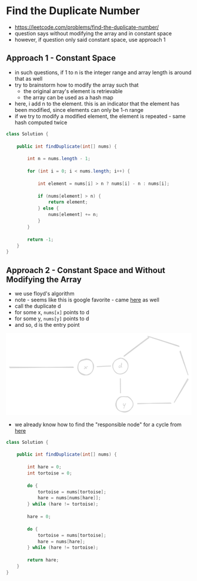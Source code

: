 # Find the Duplicate Number

- https://leetcode.com/problems/find-the-duplicate-number/
- question says without modifying the array and in constant space
- however, if question only said constant space, use approach 1

## Approach 1 - Constant Space

- in such questions, if 1 to n is the integer range and array length is around that as well
- try to brainstorm how to modify the array such that 
  - the original array's element is retrievable
  - the array can be used as a hash map
- here, i add n to the element. this is an indicator that the element has been modified, since elements can only be 1-n range
- if we try to modify a modified element, the element is repeated - same hash computed twice
  
```java
class Solution {

    public int findDuplicate(int[] nums) {

        int n = nums.length - 1;

        for (int i = 0; i < nums.length; i++) {

            int element = nums[i] > n ? nums[i] - n : nums[i];
            
            if (nums[element] > n) {
                return element;
            } else {
                nums[element] += n;
            }
        }

        return -1;
    }
}
```

## Approach 2 - Constant Space and Without Modifying the Array

- we use floyd's algorithm
- note - seems like this is google favorite - came [here](./Happy%20Number.md) as well
- call the duplicate d
- for some x, `nums[x]` points to d
- for some y, `nums[y]` points to d
- and so, d is the entry point

![duplicate number](./duplicate-number.png)

- we already know how to find the "responsible node" for a cycle from [here](../Strivers%20A2Z%20DSA%20Course%20Sheet/Step%206:%20Learn%20LinkedList/Step%206.3:%20Medium%20Problems%20of%20LL/Find%20the%20starting%20point%20in%20LL.md) 

```java
class Solution {

    public int findDuplicate(int[] nums) {

        int hare = 0;
        int tortoise = 0;

        do {
            tortoise = nums[tortoise];
            hare = nums[nums[hare]];
        } while (hare != tortoise);

        hare = 0;

        do {
            tortoise = nums[tortoise];
            hare = nums[hare];
        } while (hare != tortoise);

        return hare;
    }
}
```

